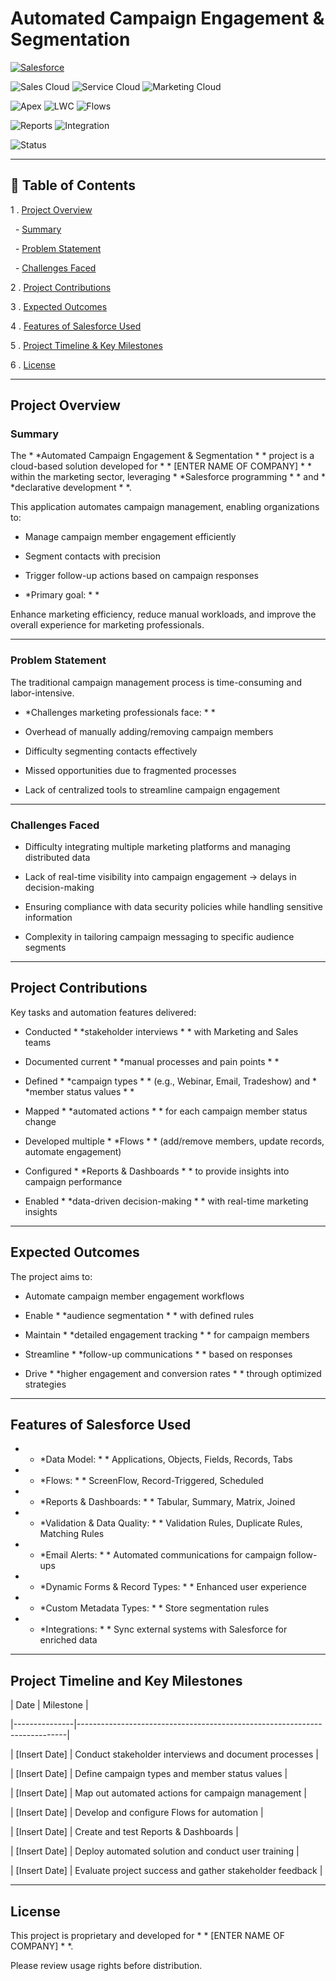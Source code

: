  # Automated Campaign Engagement  & Segmentation

[![Salesforce](https://img.shields.io/badge/Platform-Salesforce-00A1E0?logo=salesforce&logoColor=white)](https://www.salesforce.com/)

![Sales Cloud](https://img.shields.io/badge/Cloud-Sales%20Cloud-orange)
![Service Cloud](https://img.shields.io/badge/Cloud-Service%20Cloud-1E90FF)
![Marketing Cloud](https://img.shields.io/badge/Cloud-Marketing%20Cloud-FF6F00)

![Apex](https://img.shields.io/badge/Code-Apex-1434A4)
![LWC](https://img.shields.io/badge/Code-LWC-00A1E0)
![Flows](https://img.shields.io/badge/Automation-Flows-brightgreen)

![Reports](https://img.shields.io/badge/Analytics-Reports%20%26%20Dashboards-blue)
![Integration](https://img.shields.io/badge/Feature-Integration-purple)

![Status](https://img.shields.io/badge/Status-In%20Progress-yellow)


---



 ## 📖 Table of Contents

1 .  [Project Overview](#project-overview)

&nbsp;  -  [Summary](#summary)

&nbsp;  -  [Problem Statement](#problem-statement)

&nbsp;  -  [Challenges Faced](#challenges-faced)

2 .  [Project Contributions](#project-contributions)

3 .  [Expected Outcomes](#expected-outcomes)

4 .  [Features of Salesforce Used](#features-of-salesforce-used)

5 .  [Project Timeline  & Key Milestones](#project-timeline-and-key-milestones)

6 .  [License](#license)



---



 ## Project Overview



 ### Summary

The  * *Automated Campaign Engagement  & Segmentation * * project is a cloud-based solution developed for  * * [ENTER NAME OF COMPANY] * * within the marketing sector, leveraging  * *Salesforce programming * * and  * *declarative development * *.  



This application automates campaign management, enabling organizations to:  

 - Manage campaign member engagement efficiently  

 - Segment contacts with precision  

 - Trigger follow-up actions based on campaign responses  



 * *Primary goal: * *  

Enhance marketing efficiency, reduce manual workloads, and improve the overall experience for marketing professionals.  



---



 ### Problem Statement

The traditional campaign management process is time-consuming and labor-intensive.  



 * *Challenges marketing professionals face: * *

 - Overhead of manually adding/removing campaign members  

 - Difficulty segmenting contacts effectively  

 - Missed opportunities due to fragmented processes  

 - Lack of centralized tools to streamline campaign engagement  



---



 ### Challenges Faced

 - Difficulty integrating multiple marketing platforms and managing distributed data  

 - Lack of real-time visibility into campaign engagement → delays in decision-making  

 - Ensuring compliance with data security policies while handling sensitive information  

 - Complexity in tailoring campaign messaging to specific audience segments  



---



 ## Project Contributions

Key tasks and automation features delivered:  

 - Conducted  * *stakeholder interviews * * with Marketing and Sales teams  

 - Documented current  * *manual processes and pain points * *  

 - Defined  * *campaign types * * (e.g., Webinar, Email, Tradeshow) and  * *member status values * *  

 - Mapped  * *automated actions * * for each campaign member status change  

 - Developed multiple  * *Flows * * (add/remove members, update records, automate engagement)  

 - Configured  * *Reports  & Dashboards * * to provide insights into campaign performance  

 - Enabled  * *data-driven decision-making * * with real-time marketing insights  



---



 ## Expected Outcomes

The project aims to:  

 - Automate campaign member engagement workflows  

 - Enable  * *audience segmentation * * with defined rules  

 - Maintain  * *detailed engagement tracking * * for campaign members  

 - Streamline  * *follow-up communications * * based on responses  

 - Drive  * *higher engagement and conversion rates * * through optimized strategies  



---



 ## Features of Salesforce Used

 -  * *Data Model: * * Applications, Objects, Fields, Records, Tabs  

 -  * *Flows: * * ScreenFlow, Record-Triggered, Scheduled  

 -  * *Reports  & Dashboards: * * Tabular, Summary, Matrix, Joined  

 -  * *Validation  & Data Quality: * * Validation Rules, Duplicate Rules, Matching Rules  

 -  * *Email Alerts: * * Automated communications for campaign follow-ups  

 -  * *Dynamic Forms  & Record Types: * * Enhanced user experience  

 -  * *Custom Metadata Types: * * Store segmentation rules  

 -  * *Integrations: * * Sync external systems with Salesforce for enriched data  



---



 ## Project Timeline and Key Milestones

| Date          | Milestone                                                                 |

|---------------|---------------------------------------------------------------------------|

|  [Insert Date] | Conduct stakeholder interviews and document processes                     |

|  [Insert Date] | Define campaign types and member status values                            |

|  [Insert Date] | Map out automated actions for campaign management                         |

|  [Insert Date] | Develop and configure Flows for automation                                |

|  [Insert Date] | Create and test Reports  & Dashboards                                      |

|  [Insert Date] | Deploy automated solution and conduct user training                       |

|  [Insert Date] | Evaluate project success and gather stakeholder feedback                  |



---



 ## License

This project is proprietary and developed for  * * [ENTER NAME OF COMPANY] * *.  

Please review usage rights before distribution.






